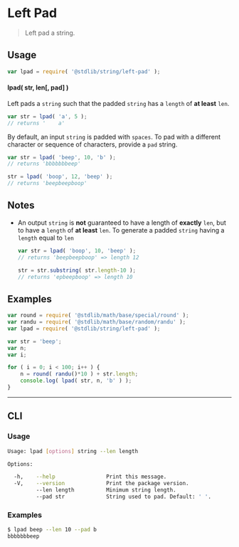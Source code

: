 # Left Pad

> Left pad a string.

<!-- <usage> -->

## Usage

``` javascript
var lpad = require( '@stdlib/string/left-pad' );
```

#### lpad( str, len\[, pad\] )

Left pads a `string` such that the padded `string` has a `length` of __at least__ `len`.


``` javascript
var str = lpad( 'a', 5 );
// returns '    a'
```

By default, an input `string` is padded with `spaces`. To pad with a different character or sequence of characters, provide a `pad` string.

``` javascript
var str = lpad( 'beep', 10, 'b' );
// returns 'bbbbbbbeep'

str = lpad( 'boop', 12, 'beep' );
// returns 'beepbeepboop'
```

<!-- </usage> -->


<!-- <notes> -->

## Notes

* An output `string` is __not__ guaranteed to have a length of __exactly__ `len`, but to have a `length` of __at least__ `len`. To generate a padded `string` having a `length` equal to `len`

  ``` javascript
  var str = lpad( 'boop', 10, 'beep' );
  // returns 'beepbeepboop' => length 12

  str = str.substring( str.length-10 );
  // returns 'epbeepboop' => length 10
  ```

<!-- </notes> -->


<!-- <examples> -->

## Examples

``` javascript
var round = require( '@stdlib/math/base/special/round' );
var randu = require( '@stdlib/math/base/random/randu' );
var lpad = require( '@stdlib/string/left-pad' );

var str = 'beep';
var n;
var i;

for ( i = 0; i < 100; i++ ) {
    n = round( randu()*10 ) + str.length;
    console.log( lpad( str, n, 'b' ) );
}
```

<!-- </examples> -->


<!-- <cli> -->

---

## CLI


<!-- <usage> -->

### Usage

``` bash
Usage: lpad [options] string --len length

Options:

  -h,    --help                Print this message.
  -V,    --version             Print the package version.
         --len length          Minimum string length.
         --pad str             String used to pad. Default: ' '.
```

<!-- </usage> -->


<!-- <examples> -->

### Examples

``` bash
$ lpad beep --len 10 --pad b
bbbbbbbeep
```

<!-- </examples> -->

<!-- </cli> -->


<!-- <links> -->

<!-- </links> -->
